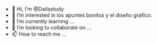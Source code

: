 - 👋 Hi, I’m @Dailastudy
- 👀 I’m interested in  los apuntes bonitos y el diseño grafico.
- 🌱 I’m currently learning ...
- 💞️ I’m looking to collaborate on ...
- 📫 How to reach me ...

<!---
Dailastudy/Dailastudy is a ✨ special ✨ repository because its `README.md` (this file) appears on your GitHub profile.
You can click the Preview link to take a look at your changes.
--->
